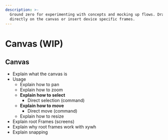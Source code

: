 ```yaml
---
description: >-
  Ground zero for experimenting with concepts and mocking up flows. Draw
  directly on the canvas or insert device specific frames.
---
```


# Canvas \(WIP\)

## Canvas

* Explain what the canvas is
* Usage
  * Explain how to pan
  * Explain how to zoom
  * **Explain how to select**
    * Direct selection \(command\)
  * **Explain how to move**
    * Direct move \(command\)
  * Explain how to resize
* Explain root Frames \(screens\)
* Explain why root frames work with xywh
* Explain snapping




